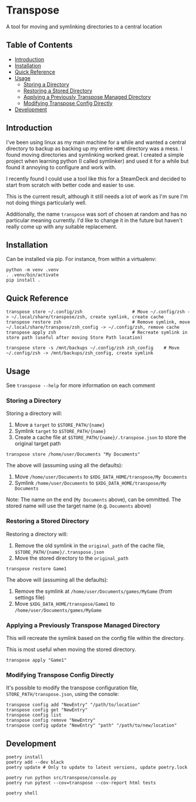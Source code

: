 # Transpose

A tool for moving and symlinking directories to a central location


## Table of Contents

<!-- vim-markdown-toc GFM -->

* [Introduction](#introduction)
* [Installation](#installation)
* [Quick Reference](#quick-reference)
* [Usage](#usage)
    * [Storing a Directory](#storing-a-directory)
    * [Restoring a Stored Directory](#restoring-a-stored-directory)
    * [Applying a Previously Transpose Managed Directory](#applying-a-previously-transpose-managed-directory)
    * [Modifying Transpose Config Directly](#modifying-transpose-config-directly)
* [Development](#development)

<!-- vim-markdown-toc -->


## Introduction

I've been using linux as my main machine for a while and wanted a central directory to backup as backing up my entire `HOME` directory was a mess. I found moving directories and symlinking worked great. I created a simple project when learning python (I called symlinker) and used it for a while but found it annoying to configure and work with.

I recently found I could use a tool like this for a SteamDeck and decided to start from scratch with better code and easier to use.

This is the current result, although it still needs a lot of work as I'm sure I'm not doing things particularly well.

Additionally, the name `transpose` was sort of chosen at random and has no particular meaning currently. I'd like to change it in the future but haven't really come up with any suitable replacement.



## Installation

Can be installed via pip. For instance, from within a virtualenv:

```
python -m venv .venv
. .venv/bin/activate
pip install .
```


## Quick Reference

```
transpose store ~/.config/zsh                   # Move ~/.config/zsh -> ~/.local/share/transpose/zsh, create symlink, create cache
transpose restore zsh                           # Remove symlink, move ~/.local/share/transpose/zsh_config -> ~/.config/zsh, remove cache
transpose apply zsh                             # Recreate symlink in store path (useful after moving Store Path location)

transpose store -s /mnt/backups ~/.config/zsh zsh_config    # Move ~/.config/zsh -> /mnt/backups/zsh_config, create symlink
```


## Usage

See `transpose --help` for more information on each comment


### Storing a Directory

Storing a directory will:

1. Move a `target` to `$STORE_PATH/{name}`
2. Symlink `target` to `$STORE_PATH/{name}`
3. Create a cache file at `$STORE_PATH/{name}/.transpose.json` to store the original target path

```
transpose store /home/user/Documents "My Documents"
```

The above will (assuming using all the defaults):

1. Move `/home/user/Documents` to `$XDG_DATA_HOME/transpose/My Documents`
2. Symlink `/home/user/Documents` to `$XDG_DATA_HOME/transpose/My Documents`

Note: The name on the end (`My Documents` above), can be ommitted. The stored name will use the target name (e.g. `Documents` above)


### Restoring a Stored Directory

Restoring a directory will:

1. Remove the old symlink in the `original_path` of the cache file, `$STORE_PATH/{name}/.transpose.json`
2. Move the stored directory to the `original_path`

```
transpose restore Game1
```

The above will (assuming all the defaults):

1. Remove the symlink at `/home/user/Documents/games/MyGame` (from settings file)
2. Move `$XDG_DATA_HOME/transpose/Game1` to `/home/user/Documents/games/MyGame`


### Applying a Previously Transpose Managed Directory

This will recreate the symlink based on the config file within the directory.

This is most useful when moving the stored directory.

```
transpose apply "Game1"
```


### Modifying Transpose Config Directly

It's possible to modify the transpose configuration file, `STORE_PATH/transpose.json`, using the console:

```
transpose config add "NewEntry" "/path/to/location"
transpose config get "NewEntry"
transpose config list
transpose config remove "NewEntry"
transpose config update "NewEntry" "path" "/path/to/new/location"
```


## Development

```
poetry install
poetry add --dev black
poetry update # Only to update to latest versions, update poetry.lock

poetry run python src/transpose/console.py
poetry run pytest --cov=transpose --cov-report html tests

poetry shell
```
